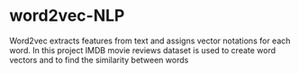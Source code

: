 # word2vec-NLP
Word2vec extracts features from text and assigns vector notations for each word. In this project IMDB movie reviews dataset is used to create word vectors and to find the similarity between words
